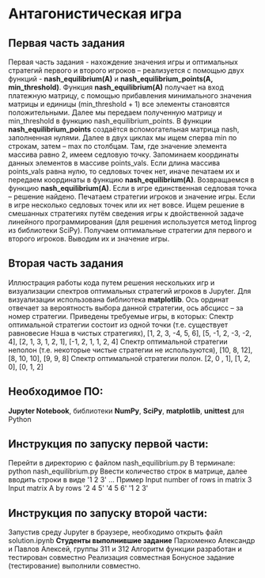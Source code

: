 # Антагонистическая игра

## Первая часть задания
Первая часть задания  - нахождение значения игры и оптимальных стратегий первого и второго игроков – реализуется с помощью двух функций - **nash_equilibrium(A)** и **nash_equilibrium_points(A, min_threshold)**.
Функция **nash_equilibrium(A)** получает на вход платежную матрицу, с помощью прибавления минимального значения матрицы и единицы (min_threshold + 1) все элементы становятся положительными. Далее мы передаем полученную матрицу и min_threshold в функцию nash_equilibrium_points. 
В функции **nash_equilibrium_points** создаётся вспомогательная матрица nash, заполненная нулями. Далее в двух циклах мы ищем сперва min по строкам, затем – max по столбцам. Там, где значение элемента массива равно 2, имеем седловую точку. Запоминаем координаты данных элементов в массиве points_vals. Если длина массива points_vals равна нулю, то седловых точек нет, иначе печатаем их и передаем координаты в функцию **nash_equilibrium(A)**.
Возвращаемся в функцию **nash_equilibrium(A)**. 
Если в игре единственная седловая точка – решение найдено. Печатаем стратегии игроков и значение игры. 
Если в игре несколько седловых точек или их нет вовсе. Ищем решение в смешанных стратегиях путём сведения игры к двойственной задаче линейного программирования (для решения используется  метод  linprog из библиотеки SciPy). Получаем оптимальные стратегии для первого и второго игроков. Выводим их и значение игры.


## Вторая часть задания
Иллюстрация работы кода путем решения нескольких игр и визуализации спектров оптимальных стратегий игроков в Jupyter. Для визуализации использована библиотека **matplotlib**. Ось ординат отвечает за вероятность выбора данной стратегии, ось абсцисс – за номер стратегии. Приведены требуемые игры, в которых:
Спектр оптимальной стратегии состоит из одной точки (т.е. существует равновесие Нэша в чистых стратегиях),
[1, 2, 3, -4, 5, 6],
          	[5, -1, 2, -3, -2, 4],
          	[2, 1, 3, 1, 2, 1],
          	[-1, 2, 1, 1, 2, 4]
Спектр оптимальной стратегии неполон (т.е. некоторые чистые стратегии не используются),
[10, 8, 12],
          	[8, 10, 10],
          	[9, 9, 8]
Спектр оптимальной стратегии полон.
[2, 0 , 1],
          	[1, 2, 0],
[0, 1, 2]


## Необходимое ПО:
**Jupyter Notebook**, библиотеки **NumPy**, **SciPy**, **matplotlib**, **unittest** для Python

## Инструкция по запуску первой части:
Перейти в директорию с файлом nash_equilibrium.py
В терминале: python nash_equilibrium.py
Ввести количество строк в матрице, далее вводить строки в виде '1 2 3' ...
Пример
Input number of rows in matrix
3
Input matrix A by rows
'2 4 5'
'4 5 6'
'1 2 3'

## Инструкция по запуску второй части:
Запустив среду Jupyter в браузере, необходимо открыть файл solution.ipynb
**Студенты выполнившие задание**
Пархоменко Александр и Павлов Алексей, группы 311 и 312
Алгоритм функции разработан и тестирован совместно
Реализация совместная
Бонусное задание (тестирование) выполнили совместно.


